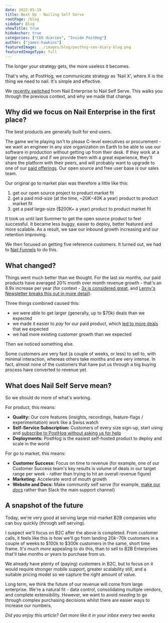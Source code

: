 ```yaml
---
date: 2022-05-19
title: Next Up - Nailing Self Serve
rootPage: /blog
sidebar: Blog
showTitle: true
hideAnchor: true
categories: ["CEO diaries", "Inside PostHog"]
author: ["james-hawkins"]
featuredImage: ../images/blog/posthog-ceo-diary-blog.png
featuredImageType: full
---
```


The longer your strategy gets, the more useless it becomes.

That's why, at PostHog, we communicate strategy as 'Nail X', where X is the thing we need to nail. It's simple and effective.

We [recently switched](https://github.com/PostHog/posthog.com/pull/3395) from Nail Enterprise to Nail Self Serve. This walks you through the previous context, and why we made that change.

## Why did we focus on Nail Enterprise in the first place?

The best products are generally built for end users.

The game we're playing isn't to please C-level executives or procurement - we want an engineer in any size organization on Earth to be able to use our software in production without getting up from their desk. If they work at a larger company, and if we provide them with a great experience, they'll share the platform with their peers, and will probably want to upgrade to one of our [paid offerings](/pricing). Our open source and free user base is our sales team.

Our original go to market plan was therefore a little like this:

1. get our open source project to product market fit
1. get a paid mid-size (at the time, ~$20K-$40K a year) product to product market fit
1. get a paid large-size ($200K+ a year) product to product market fit

It took us until last Summer to get the open source product to feel successful. It became less buggy, easier to deploy, better featured and more scalable. As a result, we saw our inbound growth increasing and our retention improving.

We then focused on getting five reference customers. It turned out, we had to [Nail Funnels](new-vp-nailing-funnels) to do this.

## What changed?

Things went much better than we thought. For the last six months, our paid products have averaged 20% month over month revenue growth - that's an 8.9x increase per year (for context - [3x is considered great](https://twitter.com/nimaroohis/status/1525970172237991939?s=21&t=qzYbxjpPbHlPZ7Xjus_PUA), and [Lenny's Newsletter breaks this out in more detail](https://www.lennysnewsletter.com/p/what-is-a-good-growth-rate?s=r)). 

Three things combined caused this:

* we were able to get larger (generally, up to $70k) deals than we expected
* we made it easier to _pay_ for our paid product, which [led to more deals](pricing-lessons) that we expected
* we had more existing customer growth than we expected

Then we noticed something else.

Some customers are very fast (a couple of weeks, or less) to sell to, with minimal interaction, whereas others take months and are very intense. In fact, almost none of the customers that have put us through a big buying process have converted to revenue yet.

## What does Nail Self Serve mean?

So we should do more of what's working.

For product, this means:

* **Quality:** Our core features (insights, recordings, feature-flags / experimentation) work like a Swiss watch
* **Self-Service Subscription:** Customers of every size sign-up, start using and [subscribe to PostHog without asking us for help](/blog/transparent-enterprise-pricing)
* **Deployments:** PostHog is the easiest self-hosted product to deploy and scale in the world

For go to market, this means:

* **Customer Success:** Focus on time to revenue (for example, one of our Customer Success team's key results is volume of deals in our target range per week - rather than trying to hit an overall revenue figure)
* **Marketing:** Accelerate word of mouth growth
* **Website and Docs:** Make community self serve (for example, [make our _docs_](https://squeak.posthog.com) rather than Slack the main support channel)

## A snapshot of the future

Today, we're very good at serving large mid-market B2B companies who can buy quickly (through self serving).

I suspect we'll focus on B2C after the above is completed. From customer calls, it feels like this is how we'll go from landing $20k-$70k customers in a couple of weeks to $100k to $300k customers in the same, short time frame. It's much _more_ appealing to do this, than to sell to B2B Enterprises that'll take months or years to purchase from us.

We already have plenty of (paying) customers in B2C, but to focus on it would require stronger mobile support, greater scalability still, and a suitable pricing model so we capture the right amount of value.

Long term, we think the future of our revenue will come from large enterprise. We're a natural fit - data control, consolidating multiple vendors, and complete extensibility. However, we want to avoid _needing_ to go through complex purchasing decisions whilst there are easier ways to increase our numbers.

_Did you enjoy this article? Get more like it in your inbox every two weeks_

 <NewsletterForm
compact
/>
